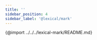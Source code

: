 ```yaml
---
title: ''
sidebar_position: 4
sidebar_label: '@lexical/mark'
---
```


{@import ../../../lexical-mark/README.md}
